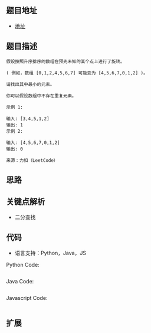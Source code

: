 ## 题目地址

- [地址](https://leetcode-cn.com/problems/find-minimum-in-rotated-sorted-array/)

## 题目描述

```
假设按照升序排序的数组在预先未知的某个点上进行了旋转。

( 例如，数组 [0,1,2,4,5,6,7] 可能变为 [4,5,6,7,0,1,2] )。

请找出其中最小的元素。

你可以假设数组中不存在重复元素。

示例 1:

输入: [3,4,5,1,2]
输出: 1
示例 2:

输入: [4,5,6,7,0,1,2]
输出: 0

来源：力扣（LeetCode）
```

## 思路

## 关键点解析

- 二分查找

## 代码

- 语言支持：Python，Java，JS

Python Code:

```python
```

Java Code:

```java

```

Javascript Code:
```js

```

## 扩展


